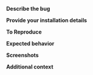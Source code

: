 <!-- BEFORE POSTING AN ISSUE PLEASE MAKE SURE TO READ: https://docs.fast.ai/support.html -->

<!-- **Please note**:
- Installation issues should be reported here:

fastai-1.0.x: http://forums.fast.ai/t/fastai-v1-install-issues-thread/24111
fastai-0.7.x: http://forums.fast.ai/t/fastai-v0-install-issues-thread/24652

- fastai github Issues are only for bugs in the library. If you want to suggest a new feature please use https://forums.fast.ai/t/fastai-v1-adding-features/23041. If you're unsure whether your bug comes from your code or the library, please use the forums to discuss your code first, then file an issue if needed.
-->

**Describe the bug**
<!-- A clear and concise description of what the bug is. -->

**Provide your installation details**
<!-- Copy-n-paste the output of running either this cell in jupyter:
```
from fastai.utils.show_install import *
show_install()
```
the same can be accomplished by running the following in your shell:
```
python -m fastai.utils.show_install
```
-->

**To Reproduce**
<!-- Steps to reproduce the behavior. A gist to reproduce it is even better!-->
<!-- If possible please add a new test for https://github.com/fastai/fastai/tests that helps us reproduce the problem and will help with future regression testing. See https://docs.fast.ai/dev/test.html for details on how to run/write tests. -->

**Expected behavior**
<!-- A clear and concise description of what you expected to happen. -->

**Screenshots**
<!-- If applicable, add screenshots to help demonstrate your problem. -->

**Additional context**
<!-- Add any other context about the problem here. -->
